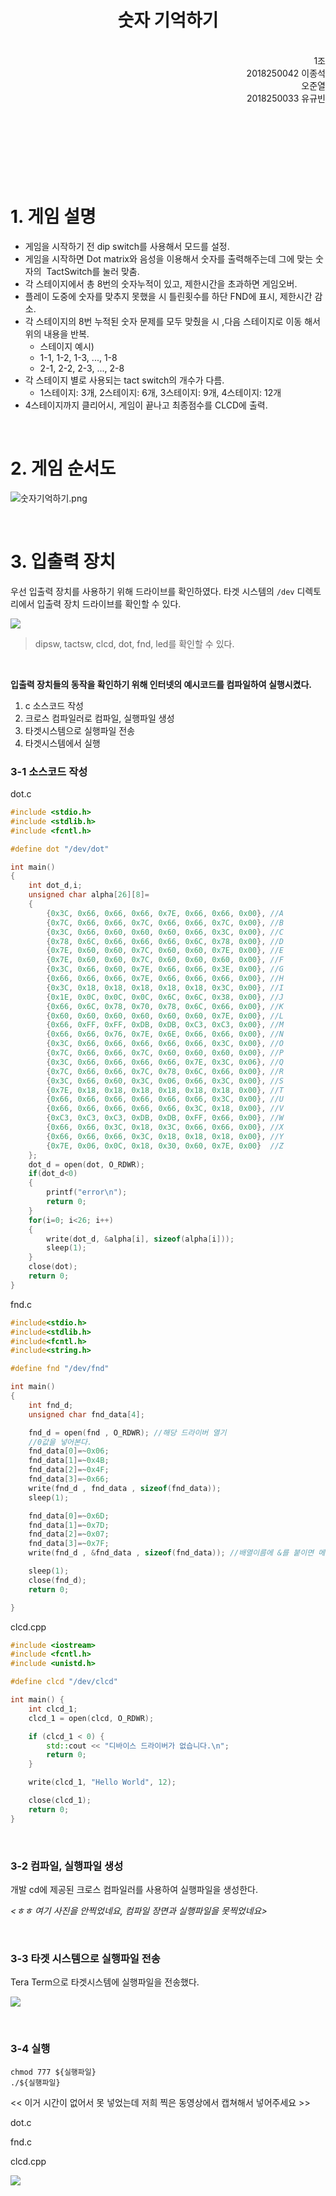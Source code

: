 
<h1 style="text-align: center"> 숫자 기억하기</h1>

<br/>
<div style="text-align: right"> 1조 </div>
<div style="text-align: right"> 2018250042 이종석 </div>
<div style="text-align: right"> 오준열 </div>
<div style="text-align: right"> 2018250033 유규빈 </div>

<br/>
<br/>
<br/>
<br/>
<br/><br/><br/>

# 1. 게임 설명

- 게임을 시작하기 전 dip switch를 사용해서 모드를 설정.
- 게임을 시작하면 Dot matrix와 음성을 이용해서 숫자를 출력해주는데 그에 맞는 숫자의  TactSwitch를 눌러 맞춤.
- 각 스테이지에서 총 8번의 숫자누적이 있고, 제한시간을 초과하면 게임오버.
- 플레이 도중에 숫자를 맞추지 못했을 시 틀린횟수를 하단 FND에 표시, 제한시간 감소.
- 각 스테이지의 8번 누적된 숫자 문제를 모두 맞췄을 시 ,다음 스테이지로 이동 해서 위의 내용을 반복.
	- 스테이지 예시) 
	- 1-1, 1-2, 1-3, ..., 1-8
	- 2-1, 2-2, 2-3, ..., 2-8
- 각 스테이지 별로 사용되는 tact switch의 개수가 다름. 
	- 1스테이지: 3개, 2스테이지: 6개, 3스테이지: 9개, 4스테이지: 12개
- 4스테이지까지 클리어시, 게임이 끝나고 최종점수를 CLCD에 출력.

</br>

# 2. 게임 순서도

![숫자기억하기.png](imgs/숫자기억하기.png)

</br>

# 3. 입출력 장치

우선 입출력 장치를 사용하기 위해 드라이브를 확인하였다. 
타겟 시스템의 `/dev` 디렉토리에서 입출력 장치 드라이브를 확인할 수 있다.

![](imgs/타겟시스템_dev드라이버.png)
> dipsw, tactsw, clcd, dot, fnd, led를 확인할 수 있다.

</br>

**입출력 장치들의 동작을 확인하기 위해 인터넷의 예시코드를 컴파일하여 실행시켰다.**
1. c 소스코드 작성
2. 크로스 컴파일러로 컴파일, 실행파일 생성
3. 타겟시스템으로 실행파일 전송
4. 타겟시스템에서 실행

### 3-1 소스코드 작성

dot.c
```c
#include <stdio.h>
#include <stdlib.h>
#include <fcntl.h>

#define dot "/dev/dot"

int main()
{
	int dot_d,i;
	unsigned char alpha[26][8]=
	{
		{0x3C, 0x66, 0x66, 0x66, 0x7E, 0x66, 0x66, 0x00}, //A
		{0x7C, 0x66, 0x66, 0x7C, 0x66, 0x66, 0x7C, 0x00}, //B
		{0x3C, 0x66, 0x60, 0x60, 0x60, 0x66, 0x3C, 0x00}, //C
		{0x78, 0x6C, 0x66, 0x66, 0x66, 0x6C, 0x78, 0x00}, //D
		{0x7E, 0x60, 0x60, 0x7C, 0x60, 0x60, 0x7E, 0x00}, //E
		{0x7E, 0x60, 0x60, 0x7C, 0x60, 0x60, 0x60, 0x00}, //F
		{0x3C, 0x66, 0x60, 0x7E, 0x66, 0x66, 0x3E, 0x00}, //G
		{0x66, 0x66, 0x66, 0x7E, 0x66, 0x66, 0x66, 0x00}, //H
		{0x3C, 0x18, 0x18, 0x18, 0x18, 0x18, 0x3C, 0x00}, //I
		{0x1E, 0x0C, 0x0C, 0x0C, 0x6C, 0x6C, 0x38, 0x00}, //J
		{0x66, 0x6C, 0x78, 0x70, 0x78, 0x6C, 0x66, 0x00}, //K
		{0x60, 0x60, 0x60, 0x60, 0x60, 0x60, 0x7E, 0x00}, //L
		{0x66, 0xFF, 0xFF, 0xDB, 0xDB, 0xC3, 0xC3, 0x00}, //M
		{0x66, 0x66, 0x76, 0x7E, 0x6E, 0x66, 0x66, 0x00}, //N
		{0x3C, 0x66, 0x66, 0x66, 0x66, 0x66, 0x3C, 0x00}, //O
		{0x7C, 0x66, 0x66, 0x7C, 0x60, 0x60, 0x60, 0x00}, //P
		{0x3C, 0x66, 0x66, 0x66, 0x66, 0x7E, 0x3C, 0x06}, //Q
		{0x7C, 0x66, 0x66, 0x7C, 0x78, 0x6C, 0x66, 0x00}, //R
		{0x3C, 0x66, 0x60, 0x3C, 0x06, 0x66, 0x3C, 0x00}, //S
		{0x7E, 0x18, 0x18, 0x18, 0x18, 0x18, 0x18, 0x00}, //T
		{0x66, 0x66, 0x66, 0x66, 0x66, 0x66, 0x3C, 0x00}, //U
		{0x66, 0x66, 0x66, 0x66, 0x66, 0x3C, 0x18, 0x00}, //V
		{0xC3, 0xC3, 0xC3, 0xDB, 0xDB, 0xFF, 0x66, 0x00}, //W
		{0x66, 0x66, 0x3C, 0x18, 0x3C, 0x66, 0x66, 0x00}, //X
		{0x66, 0x66, 0x66, 0x3C, 0x18, 0x18, 0x18, 0x00}, //Y
		{0x7E, 0x06, 0x0C, 0x18, 0x30, 0x60, 0x7E, 0x00}  //Z
	};
	dot_d = open(dot, O_RDWR);
	if(dot_d<0)
	{
		printf("error\n");
		return 0;
	}
	for(i=0; i<26; i++)
	{
		write(dot_d, &alpha[i], sizeof(alpha[i]));
		sleep(1);
	}
	close(dot);
	return 0;
}
```

fnd.c
```c
#include<stdio.h>
#include<stdlib.h>
#include<fcntl.h>
#include<string.h>

#define fnd "/dev/fnd"

int main()
{
	int fnd_d;
	unsigned char fnd_data[4];

	fnd_d = open(fnd , O_RDWR); //해당 드라이버 열기
	//0값을 넣어본다.
	fnd_data[0]=~0x06;
	fnd_data[1]=~0x4B;
	fnd_data[2]=~0x4F;
	fnd_data[3]=~0x66;
	write(fnd_d , fnd_data , sizeof(fnd_data));
	sleep(1);

	fnd_data[0]=~0x6D;
	fnd_data[1]=~0x7D;
	fnd_data[2]=~0x07;
	fnd_data[3]=~0x7F;
	write(fnd_d , &fnd_data , sizeof(fnd_data)); //배열이름에 &를 붙이면 메모리가 충돌나는 것을 방지 시킨다.

	sleep(1);
	close(fnd_d);
	return 0;

}
```

clcd.cpp
```cpp
#include <iostream>
#include <fcntl.h>
#include <unistd.h>

#define clcd "/dev/clcd"

int main() {
    int clcd_1;
    clcd_1 = open(clcd, O_RDWR); 

    if (clcd_1 < 0) {
        std::cout << "디바이스 드라이버가 없습니다.\n";
        return 0;
    }

    write(clcd_1, "Hello World", 12);

    close(clcd_1);
    return 0;
}
```

</br>

### 3-2 컴파일, 실행파일 생성
개발 cd에 제공된 크로스 컴파일러를 사용하여 실행파일을 생성한다.

*<ㅎㅎ 여기 사진을 안찍었네요, 컴파일 장면과 실행파일을 못찍었네요>*

</br>

### 3-3 타겟 시스템으로 실행파일 전송
Tera Term으로 타겟시스템에 실행파일을 전송했다.

![](imgs/zmodem사용.png)

</br>

### 3-4 실행
```
chmod 777 ${실행파일}
./${실행파일}
```

<< 이거 시간이 없어서 못 넣었는데 저희 찍은 동영상에서 캡쳐해서 넣어주세요 >>

dot.c

fnd.c

clcd.cpp

![](imgs/clcd시험작동.jpeg)
